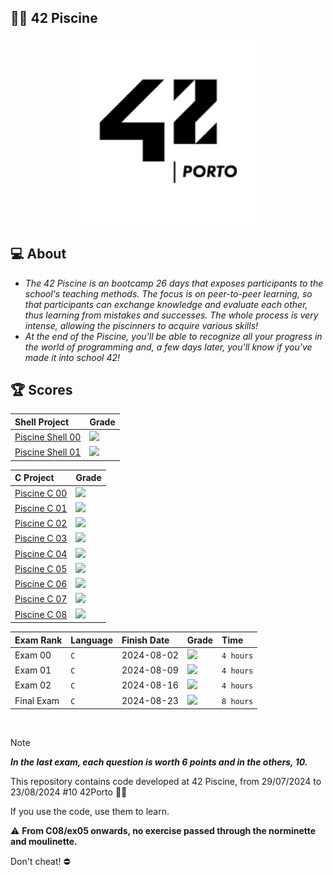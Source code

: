 ## 🧑‍💻 **42 Piscine**

<p align="center" >
	<img alt='42' src='Others/42Banner.png' hidth="300" width="300" />
</p>

## 💻 About

* *The 42 Piscine is an bootcamp 26 days that exposes participants to the school's teaching methods. The focus is on peer-to-peer learning, so that participants can exchange knowledge and evaluate each other, thus learning from mistakes and successes. The whole process is very intense, allowing the piscinners to acquire various skills!*
* *At the end of the Piscine, you'll be able to recognize all your progress in the world of programming and, a few days later, you'll know if you've made it into school 42!*

## 🏆 Scores
<div>
	
| Shell Project | Grade |
| :--- | :--- |
| [Piscine Shell 00](https://github.com/tmatheusdiniz/42-Piscine/tree/main/Shell00) | <img src="https://img.shields.io/badge/100%20%2F%20100-sucess"/> |
| [Piscine Shell 01](https://github.com/tmatheusdiniz/42-Piscine/tree/main/Shell01) | <img src="https://img.shields.io/badge/70%20%2F%20100-success"/> |

| C Project | Grade |
| :--- | :--- |
| [Piscine C 00](https://github.com/tmatheusdiniz/42-Piscine/tree/main/C00) | <img src="https://img.shields.io/badge/100%20%2F%20100-sucess"/> |
| [Piscine C 01](https://github.com/tmatheusdiniz/42-Piscine/tree/main/C01) | <img src="https://img.shields.io/badge/100%20%2F%20100-success"/> |
| [Piscine C 02](https://github.com/tmatheusdiniz/42-Piscine/tree/main/C02) | <img src="https://img.shields.io/badge/75%20%2F%20100-success"/> |
| [Piscine C 03](https://github.com/tmatheusdiniz/42-Piscine/tree/main/C03) | <img src="https://img.shields.io/badge/100%20%2F%20100-success"/> |
| [Piscine C 04](https://github.com/tmatheusdiniz/42-Piscine/tree/main/C04) | <img src="https://img.shields.io/badge/85%20%2F%20100-success"/> |
| [Piscine C 05](https://github.com/tmatheusdiniz/42-Piscine/tree/main/C05)| <img src="https://img.shields.io/badge/80%20%2F%20100-success"/> | 
| [Piscine C 06](https://github.com/tmatheusdiniz/42-Piscine/tree/main/C06)| <img src="https://img.shields.io/badge/100%20%2F%20100-success"/> |
| [Piscine C 07](https://github.com/tmatheusdiniz/42-Piscine/tree/main/C07) | <img src="https://img.shields.io/badge/60%20%2F%20100-success"/> |
| [Piscine C 08](https://github.com/tmatheusdiniz/42-Piscine/tree/main/C08) | <img src="https://img.shields.io/badge/70%20%2F%20100-success"/> |

</div>

<div>

| Exam Rank | Language | Finish Date | Grade | Time |
| :--- | :--- | :--- | :--- | :--- |
| Exam 00 | `C` | 2024-08-02 | <img src="https://img.shields.io/badge/10%20%2F%20100%20%E2%98%85-sucess"/> | `4 hours` |
| Exam 01 | `C` | 2024-08-09 | <img src="https://img.shields.io/badge/60%20%2F%20100%20%E2%98%85-sucess"/> | `4 hours` |
| Exam 02 | `C` | 2024-08-16 | <img src="https://img.shields.io/badge/70%20%2F%20100%20%E2%98%85-sucess"/> | `4 hours` |
| Final Exam | `C` | 2024-08-23 | <img src="https://img.shields.io/badge/66%20%2F%20100%20%E2%98%85-sucess"/> | `8 hours` |

</div>

<br>

> [!Note]
> <b><i>In the last exam, each question is worth 6 points and in the others, 10.</i></b><br>
>
> This repository contains code developed at 42 Piscine, from 29/07/2024 to 23/08/2024 #10 42Porto 🏊‍♂️
>
> If you use the code, use them to learn.
> 
> ⚠️ **From C08/ex05 onwards, no exercise passed through the norminette and moulinette.**
>
> Don't cheat! ⛔


